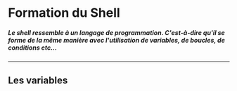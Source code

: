 # Formation du Shell

##### Le shell ressemble à un langage de programmation. C'est-à-dire qu'il se forme de la même manière avec l'utilisation de variables, de boucles, de conditions etc...

------

## Les variables

